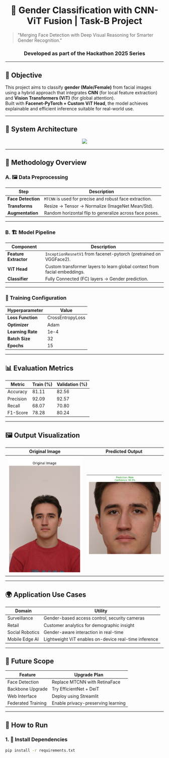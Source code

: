 <div align="center">
<h1> 🧠 Gender Classification with CNN-ViT Fusion | Task-B Project </h1> 
</div>

> "Merging Face Detection with Deep Visual Reasoning for Smarter Gender Recognition."

<div align="center">
<h3> Developed as part of the Hackathon 2025 Series </h3>
</div>

---

## 🎯 Objective

This project aims to classify **gender (Male/Female)** from facial images using a hybrid approach that integrates **CNN** (for local feature extraction) and **Vision Transformers (ViT)** (for global attention).  
Built with **Facenet-PyTorch + Custom ViT Head**, the model achieves explainable and efficient inference suitable for real-world use.

---

## 🧠 System Architecture

<div align="center">
<!-- Insert system architecture diagram here -->
<img src="images/system_architecture.png" width="700"/>
</div>

---

## 🔧 Methodology Overview

### A. 🖼️ Data Preprocessing

<div align="center">

| Step              | Description                                                  |
|-------------------|--------------------------------------------------------------|
| **Face Detection** | `MTCNN` is used for precise and robust face extraction.     |
| **Transforms**     | Resize → Tensor → Normalize (ImageNet Mean/Std).            |
| **Augmentation**   | Random horizontal flip to generalize across face poses.     |

</div>

---

### B. 🏗️ Model Pipeline

<div align="center">

| Component             | Description                                                              |
|-----------------------|--------------------------------------------------------------------------|
| **Feature Extractor** | `InceptionResnetV1` from facenet-pytorch (pretrained on VGGFace2).       |
| **ViT Head**          | Custom transformer layers to learn global context from facial embeddings.|
| **Classifier**        | Fully Connected (FC) layers → Gender prediction.                         |

</div>

---

### 🧪 Training Configuration

<div align="center">

| Hyperparameter    | Value            |
|------------------|------------------|
| **Loss Function** | CrossEntropyLoss |
| **Optimizer**     | Adam             |
| **Learning Rate** | 1e-4             |
| **Batch Size**    | 32               |
| **Epochs**        | 15               |

</div>

---

## 📊 Evaluation Metrics

<div align="center">

| Metric     | Train (%) | Validation (%) |
|------------|-----------|----------------|
| Accuracy   | 81.11     | 82.56          |
| Precision  | 92.09     | 92.57          |
| Recall     | 68.07     | 70.80          |
| F1-Score   | 78.28     | 80.24          |

</div>

---

## 🖼️ Output Visualization

<div align="center">

| Original Image | Predicted Output |
|----------------|------------------|
| <img src="images/Original_image.png" width="250"/> | <img src="images/Output_image.png" width="250"/> |

</div>

---

## 🌍 Application Use Cases

<div align="center">

| Domain            | Utility                                                   |
|------------------|-----------------------------------------------------------|
| Surveillance      | Gender-based access control, security cameras            |
| Retail            | Customer analytics for demographic insight               |
| Social Robotics   | Gender-aware interaction in real-time                    |
| Mobile Edge AI    | Lightweight ViT enables on-device real-time inference    |

</div>

---

## 🔮 Future Scope

<div align="center">

| Feature             | Upgrade Plan                         |
|---------------------|--------------------------------------|
| Face Detection      | Replace MTCNN with RetinaFace        |
| Backbone Upgrade    | Try EfficientNet + DeiT              |
| Web Interface       | Deploy using Streamlit               |
| Federated Training  | Enable privacy-preserving learning   |

</div>

---

## 🚀 How to Run

### 1. 🧩 Install Dependencies
```bash
pip install -r requirements.txt

